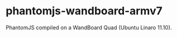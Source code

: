 phantomjs-wandboard-armv7
=========================

PhantomJS compiled on a WandBoard Quad (Ubuntu Linaro 11.10).

